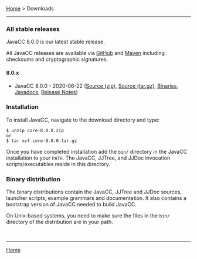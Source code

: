 [Home](index.md) > Downloads

---

### <a name="stable"></a>All stable releases

JavaCC 8.0.0 is our latest stable release.

All JavaCC releases are available via [GitHub](https://github.com/javacc/javacc/releases) and [Maven](https://mvnrepository.com/artifact/org.javacc.core/javacc) including checksums and cryptographic signatures.

#### 8.0.x
* JavaCC 8.0.0 - 2020-06-22 ([Source (zip)](https://github.com/javacc/newjavacc/archive/core-8.0.0.zip), [Source (tar.gz)](https://github.com/javacc/newjavacc/archive/core-8.0.0.tar.gz), [Binaries](https://repo1.maven.org/maven2/org/javacc/core/8.0.0/core-8.0.0.jar), [Javadocs](https://repo1.maven.org/maven2/org/javacc/core/8.0.0/core-8.0.0-javadoc.jar), [Release Notes](release-notes.md#javacc-8.0.0))


### <a name="installation"></a>Installation

To install JavaCC, navigate to the download directory and type:

```
$ unzip core-8.0.0.zip
or
$ tar xvf core-8.0.0.tar.gz
```

Once you have completed installation add the `bin/` directory in the JavaCC installation to your `PATH`. The JavaCC, JJTree, and JJDoc invocation scripts/executables reside in this directory.

### <a name="binary-distribution"></a>Binary distribution

The binary distributions contain the JavaCC, JJTree and JJDoc sources, launcher scripts, example grammars and documentation. It also contains a bootstrap version of JavaCC needed to build JavaCC.

On Unix-based systems, you need to make sure the files in the `bin/` directory of the distribution are in your path.

<br>

---

[Home](index.md)

<br>
